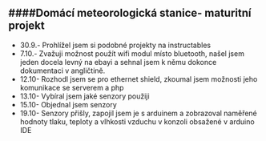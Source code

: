 
####Domácí meteorologická stanice- maturitní projekt
-----------

- 30.9.- Prohlížel jsem si podobné projekty na instructables
- 7.10.- Zvažuji možnost použít wifi modul místo bluetooth, našel jsem jeden docela levný na ebayi a sehnal 
         jsem k němu dokonce dokumentaci v angličtině.
- 12.10- Rozhodl jsem se pro ethernet shield, zkoumal jsem možnosti jeho komunikace se serverem a php
- 13.10- Vybíral jsem jaké senzory použiji
- 15.10- Objednal jsem senzory
- 19.10- Senzory přišly, zapojil jsem je s arduinem a zobrazoval naměřené hodnoty tlaku, teploty
         a vlhkosti vzduchu v konzoli obsažené v arduino IDE

